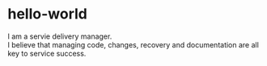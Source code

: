 # hello-world
I am a servie delivery manager.  
I believe that managing code, changes, recovery and documentation are all key to service success.
